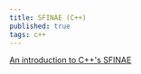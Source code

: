 ```yaml
---
title: SFINAE (C++)
published: true
tags: c++
---
```

[An introduction to C++'s SFINAE](https://jguegant.github.io/blogs/tech/sfinae-introduction.html)
